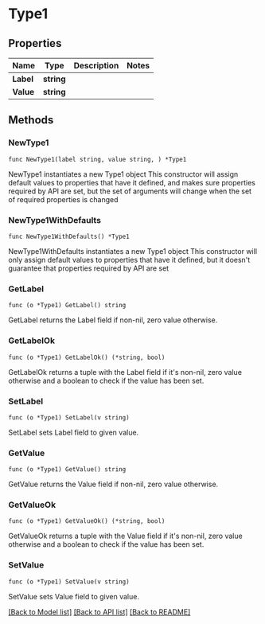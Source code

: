 # Type1

## Properties

Name | Type | Description | Notes
------------ | ------------- | ------------- | -------------
**Label** | **string** |  | 
**Value** | **string** |  | 

## Methods

### NewType1

`func NewType1(label string, value string, ) *Type1`

NewType1 instantiates a new Type1 object
This constructor will assign default values to properties that have it defined,
and makes sure properties required by API are set, but the set of arguments
will change when the set of required properties is changed

### NewType1WithDefaults

`func NewType1WithDefaults() *Type1`

NewType1WithDefaults instantiates a new Type1 object
This constructor will only assign default values to properties that have it defined,
but it doesn't guarantee that properties required by API are set

### GetLabel

`func (o *Type1) GetLabel() string`

GetLabel returns the Label field if non-nil, zero value otherwise.

### GetLabelOk

`func (o *Type1) GetLabelOk() (*string, bool)`

GetLabelOk returns a tuple with the Label field if it's non-nil, zero value otherwise
and a boolean to check if the value has been set.

### SetLabel

`func (o *Type1) SetLabel(v string)`

SetLabel sets Label field to given value.


### GetValue

`func (o *Type1) GetValue() string`

GetValue returns the Value field if non-nil, zero value otherwise.

### GetValueOk

`func (o *Type1) GetValueOk() (*string, bool)`

GetValueOk returns a tuple with the Value field if it's non-nil, zero value otherwise
and a boolean to check if the value has been set.

### SetValue

`func (o *Type1) SetValue(v string)`

SetValue sets Value field to given value.



[[Back to Model list]](../README.md#documentation-for-models) [[Back to API list]](../README.md#documentation-for-api-endpoints) [[Back to README]](../README.md)


